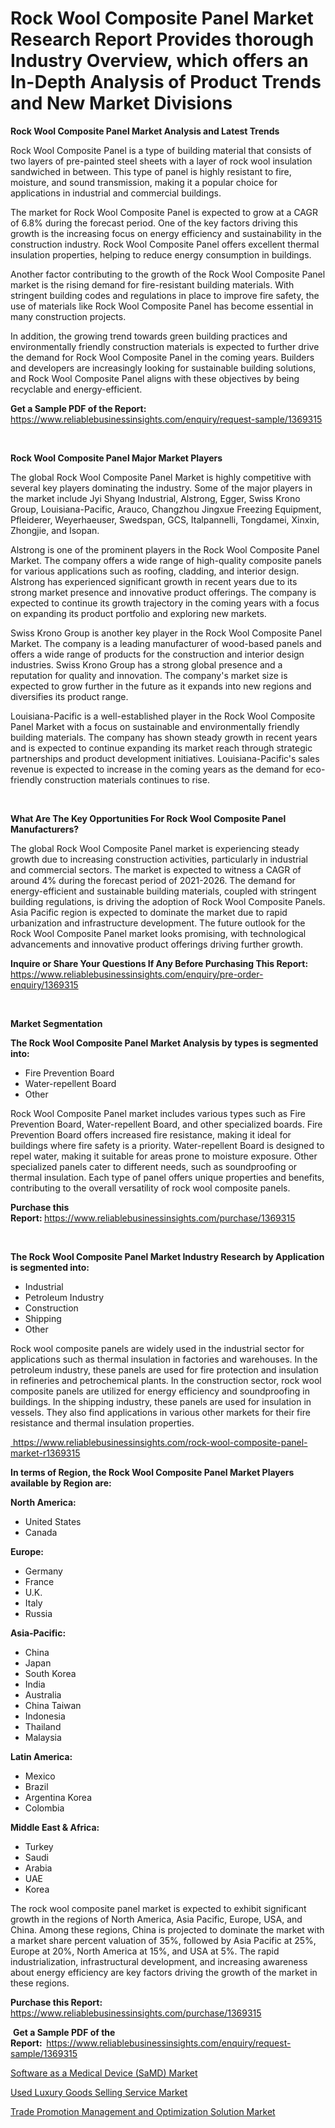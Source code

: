 <p><h1>Rock Wool Composite Panel Market Research Report Provides thorough Industry Overview, which offers an In-Depth Analysis of Product Trends and New Market Divisions</h1></p><p><strong>Rock Wool Composite Panel Market Analysis and Latest Trends</strong></p>
<p><p>Rock Wool Composite Panel is a type of building material that consists of two layers of pre-painted steel sheets with a layer of rock wool insulation sandwiched in between. This type of panel is highly resistant to fire, moisture, and sound transmission, making it a popular choice for applications in industrial and commercial buildings.</p><p>The market for Rock Wool Composite Panel is expected to grow at a CAGR of 6.8% during the forecast period. One of the key factors driving this growth is the increasing focus on energy efficiency and sustainability in the construction industry. Rock Wool Composite Panel offers excellent thermal insulation properties, helping to reduce energy consumption in buildings.</p><p>Another factor contributing to the growth of the Rock Wool Composite Panel market is the rising demand for fire-resistant building materials. With stringent building codes and regulations in place to improve fire safety, the use of materials like Rock Wool Composite Panel has become essential in many construction projects.</p><p>In addition, the growing trend towards green building practices and environmentally friendly construction materials is expected to further drive the demand for Rock Wool Composite Panel in the coming years. Builders and developers are increasingly looking for sustainable building solutions, and Rock Wool Composite Panel aligns with these objectives by being recyclable and energy-efficient.</p></p>
<p><strong>Get a Sample PDF of the Report:&nbsp;</strong> <a href="https://www.reliablebusinessinsights.com/enquiry/request-sample/1369315">https://www.reliablebusinessinsights.com/enquiry/request-sample/1369315</a></p>
<p>&nbsp;</p>
<p><strong>Rock Wool Composite Panel Major Market Players</strong></p>
<p><p>The global Rock Wool Composite Panel Market is highly competitive with several key players dominating the industry. Some of the major players in the market include Jyi Shyang Industrial, Alstrong, Egger, Swiss Krono Group, Louisiana-Pacific, Arauco, Changzhou Jingxue Freezing Equipment, Pfleiderer, Weyerhaeuser, Swedspan, GCS, Italpannelli, Tongdamei, Xinxin, Zhongjie, and Isopan.</p><p>Alstrong is one of the prominent players in the Rock Wool Composite Panel Market. The company offers a wide range of high-quality composite panels for various applications such as roofing, cladding, and interior design. Alstrong has experienced significant growth in recent years due to its strong market presence and innovative product offerings. The company is expected to continue its growth trajectory in the coming years with a focus on expanding its product portfolio and exploring new markets.</p><p>Swiss Krono Group is another key player in the Rock Wool Composite Panel Market. The company is a leading manufacturer of wood-based panels and offers a wide range of products for the construction and interior design industries. Swiss Krono Group has a strong global presence and a reputation for quality and innovation. The company's market size is expected to grow further in the future as it expands into new regions and diversifies its product range.</p><p>Louisiana-Pacific is a well-established player in the Rock Wool Composite Panel Market with a focus on sustainable and environmentally friendly building materials. The company has shown steady growth in recent years and is expected to continue expanding its market reach through strategic partnerships and product development initiatives. Louisiana-Pacific's sales revenue is expected to increase in the coming years as the demand for eco-friendly construction materials continues to rise.</p></p>
<p>&nbsp;</p>
<p><strong>What Are The Key Opportunities For Rock Wool Composite Panel Manufacturers?</strong></p>
<p><p>The global Rock Wool Composite Panel market is experiencing steady growth due to increasing construction activities, particularly in industrial and commercial sectors. The market is expected to witness a CAGR of around 4% during the forecast period of 2021-2026. The demand for energy-efficient and sustainable building materials, coupled with stringent building regulations, is driving the adoption of Rock Wool Composite Panels. Asia Pacific region is expected to dominate the market due to rapid urbanization and infrastructure development. The future outlook for the Rock Wool Composite Panel market looks promising, with technological advancements and innovative product offerings driving further growth.</p></p>
<p><strong>Inquire or Share Your Questions If Any Before Purchasing This Report:</strong> <a href="https://www.reliablebusinessinsights.com/enquiry/pre-order-enquiry/1369315">https://www.reliablebusinessinsights.com/enquiry/pre-order-enquiry/1369315</a></p>
<p>&nbsp;</p>
<p><strong>Market Segmentation</strong></p>
<p><strong>The Rock Wool Composite Panel Market Analysis by types is segmented into:</strong></p>
<p><ul><li>Fire Prevention Board</li><li>Water-repellent Board</li><li>Other</li></ul></p>
<p><p>Rock Wool Composite Panel market includes various types such as Fire Prevention Board, Water-repellent Board, and other specialized boards. Fire Prevention Board offers increased fire resistance, making it ideal for buildings where fire safety is a priority. Water-repellent Board is designed to repel water, making it suitable for areas prone to moisture exposure. Other specialized panels cater to different needs, such as soundproofing or thermal insulation. Each type of panel offers unique properties and benefits, contributing to the overall versatility of rock wool composite panels.</p></p>
<p><strong>Purchase this Report:&nbsp;</strong><a href="https://www.reliablebusinessinsights.com/purchase/1369315">https://www.reliablebusinessinsights.com/purchase/1369315</a></p>
<p>&nbsp;</p>
<p><strong>The Rock Wool Composite Panel Market Industry Research by Application is segmented into:</strong></p>
<p><ul><li>Industrial</li><li>Petroleum Industry</li><li>Construction</li><li>Shipping</li><li>Other</li></ul></p>
<p><p>Rock wool composite panels are widely used in the industrial sector for applications such as thermal insulation in factories and warehouses. In the petroleum industry, these panels are used for fire protection and insulation in refineries and petrochemical plants. In the construction sector, rock wool composite panels are utilized for energy efficiency and soundproofing in buildings. In the shipping industry, these panels are used for insulation in vessels. They also find applications in various other markets for their fire resistance and thermal insulation properties.</p></p>
<p><a href="https://www.reliablebusinessinsights.com/rock-wool-composite-panel-market-r1369315">&nbsp;https://www.reliablebusinessinsights.com/rock-wool-composite-panel-market-r1369315</a></p>
<p><strong>In terms of Region, the Rock Wool Composite Panel Market Players available by Region are:</strong></p>
<p>
    <p> <strong> North America: </strong>
        <ul>
            <li>United States</li>
            <li>Canada</li>
        </ul>
        </p> 
    <p> <strong> Europe: </strong>
        <ul>
            <li>Germany</li>
            <li>France</li>
            <li>U.K.</li>
            <li>Italy</li>
            <li>Russia</li>
        </ul>
        </p> 
    <p> <strong> Asia-Pacific: </strong>
        <ul>
            <li>China</li>
            <li>Japan</li>
            <li>South Korea</li>
            <li>India</li>
            <li>Australia</li>
            <li>China Taiwan</li>
            <li>Indonesia</li>
            <li>Thailand</li>
            <li>Malaysia</li>
        </ul>
        </p> 
    <p> <strong> Latin America: </strong>
        <ul>
            <li>Mexico</li>
            <li>Brazil</li>
            <li>Argentina Korea</li>
            <li>Colombia</li>
        </ul>
        </p> 
    <p> <strong> Middle East & Africa: </strong>
        <ul>
            <li>Turkey</li>
            <li>Saudi</li>
            <li>Arabia</li>
            <li>UAE</li>
            <li>Korea</li>
        </ul>
    </p>
    </p>
<p><p>The rock wool composite panel market is expected to exhibit significant growth in the regions of North America, Asia Pacific, Europe, USA, and China. Among these regions, China is projected to dominate the market with a market share percent valuation of 35%, followed by Asia Pacific at 25%, Europe at 20%, North America at 15%, and USA at 5%. The rapid industrialization, infrastructural development, and increasing awareness about energy efficiency are key factors driving the growth of the market in these regions.</p></p>
<p><strong>Purchase this Report: </strong><a href="https://www.reliablebusinessinsights.com/purchase/1369315">https://www.reliablebusinessinsights.com/purchase/1369315</a></p>
<p>&nbsp;<strong>Get a Sample PDF of the Report:&nbsp;&nbsp;</strong><a href="https://www.reliablebusinessinsights.com/enquiry/request-sample/1369315">https://www.reliablebusinessinsights.com/enquiry/request-sample/1369315</a></p>
<p><strong></strong></p>
<p><p><a href="https://github.com/rasaunharrison331/Market-Research-Report-List-1/blob/main/software-as-a-medical-device-samd-market.md">Software as a Medical Device (SaMD) Market</a></p><p><a href="https://github.com/tyleolden34345/Market-Research-Report-List-1/blob/main/used-luxury-goods-selling-service-market.md">Used Luxury Goods Selling Service Market</a></p><p><a href="https://github.com/victoralsop8899/Market-Research-Report-List-1/blob/main/trade-promotion-management-and-optimization-solution-market.md">Trade Promotion Management and Optimization Solution Market</a></p></p>